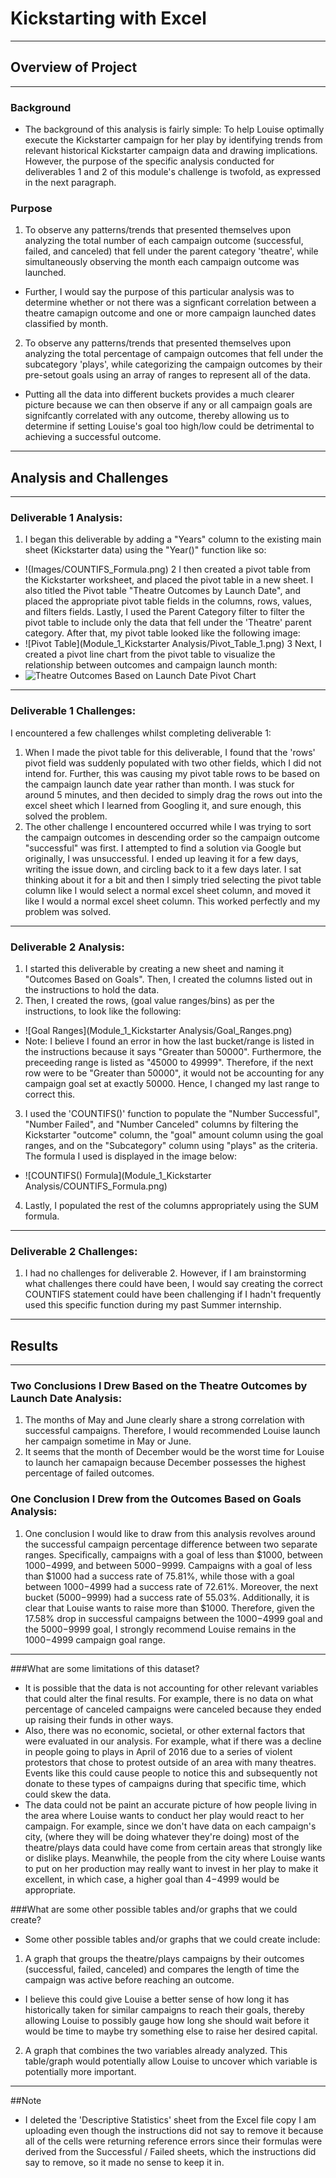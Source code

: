 # Kickstarting with Excel
---

## Overview of Project
---
### Background
* The background of this analysis is fairly simple: To help Louise optimally execute the Kickstarter campaign for her play by identifying trends from relevant historical Kickstarter campaign data and drawing implications. However, the purpose of the specific analysis conducted for deliverables 1 and 2 of this module's challenge is twofold, as expressed in the next paragraph.
### Purpose
1. To observe any patterns/trends that presented themselves upon analyzing the total number of each campaign outcome (successful, failed, and canceled) that fell under the parent category 'theatre', while simultaneously observing the month each campaign outcome was launched.
  * Further, I would say the purpose of this particular analysis was to determine whether or not     there was a signficant correlation between a theatre camapign outcome and one or more campaign     launched dates classified by month.
2. To observe any patterns/trends that presented themselves upon analyzing the total percentage of campaign outcomes that fell under the subcategory 'plays', while categorizing the campaign outcomes by their pre-setout goals using an array of ranges to represent all of the data.
  * Putting all the data into different buckets provides a much clearer picture because we can       then observe if any or all campaign goals are signifcantly correlated with any outcome, thereby   allowing us to determine if setting Louise's goal too high/low could be detrimental to achieving   a successful outcome.
---

## Analysis and Challenges
---
### Deliverable 1 Analysis:
1. I began this deliverable by adding a "Years" column to the existing main sheet (Kickstarter data) using the "Year()" function like so:
  * !(Images/COUNTIFS_Formula.png)
2 I then created a pivot table from the Kickstarter worksheet, and placed the pivot table in a new sheet. I also titled the Pivot table "Theatre Outcomes by Launch Date", and placed the appropriate pivot table fields in the columns, rows, values, and filters fields. Lastly, I used the Parent Category filter to filter the pivot table to include only the data that fell under the 'Theatre' parent category. After that, my pivot table looked like the following image:
  * ![Pivot Table](Module_1_Kickstarter Analysis/Pivot_Table_1.png)
3 Next, I created a pivot line chart from the pivot table to visualize the relationship between outcomes and campaign launch month:
  * ![Theatre Outcomes Based on Launch Date Pivot Chart](Resources/Theatre_Outcomes_vs_Launch.png)
---
### Deliverable 1 Challenges:
I encountered a few challenges whilst completing deliverable 1:
1. When I made the pivot table for this deliverable, I found that the 'rows' pivot field was suddenly populated with two other fields, which I did not intend for. Further, this was causing my pivot table rows to be based on the campaign launch date year rather than month. I was stuck for around 5 minutes, and then decided to simply drag the rows out into the excel sheet which I learned from Googling it, and sure enough, this solved the problem.
2. The other challenge I encountered occurred while I was trying to sort the campaign outcomes in descending order so the campaign outcome "successful" was first. I attempted to find a solution via Google but originally, I was unsuccessful. I ended up leaving it for a few days, writing the issue down, and circling back to it a few days later. I sat thinking about it for a bit and then I simply tried selecting the pivot table column like I would select a normal excel sheet column, and moved it like I would a normal excel sheet column. This worked perfectly and my problem was solved.
---
### Deliverable 2 Analysis:
1. I started this deliverable by creating a new sheet and naming it "Outcomes Based on Goals". Then, I created the columns listed out in the instructions to hold the data.
2. Then, I created the rows, (goal value ranges/bins) as per the instructions, to look like the following:
  * ![Goal Ranges](Module_1_Kickstarter Analysis/Goal_Ranges.png)
  * Note: I believe I found an error in how the last bucket/range is listed in the instructions because it says "Greater than 50000". Furthermore, the preceeding range is listed as "45000 to 49999". Therefore, if the next row were to be "Greater than 50000", it would not be accounting for any campaign goal set at exactly 50000. Hence, I changed my last range to correct this.
3. I used the 'COUNTIFS()' function to populate the "Number Successful", "Number Failed", and "Number Canceled" columns by filtering the Kickstarter "outcome" column, the "goal" amount column using the goal ranges, and on the "Subcategory" column using "plays" as the criteria. The formula I used is displayed in the image below:
  * ![COUNTIFS() Formula](Module_1_Kickstarter Analysis/COUNTIFS_Formula.png)
4. Lastly, I populated the rest of the columns appropriately using the SUM formula.
---
### Deliverable 2 Challenges:
1. I had no challenges for deliverable 2. However, if I am brainstorming what challenges there could have been, I would say creating the correct COUNTIFS statement could have been challenging if I hadn't frequently used this specific function during my past Summer internship.
---
## Results
---

### Two Conclusions I Drew Based on the Theatre Outcomes by Launch Date Analysis:
1. The months of May and June clearly share a strong correlation with successful campaigns. Therefore, I would recommended Louise launch her campaign sometime in May or June.
2. It seems that the month of December would be the worst time for Louise to launch her camapaign because December possesses the highest percentage of failed outcomes.

### One Conclusion I Drew from the Outcomes Based on Goals Analysis:
1. One conclusion I would like to draw from this analysis revolves around the successful campaign percentage difference between two separate ranges. Specifically, campaigns with a goal of less than $1000, between $1000-$4999, and between $5000-$9999. Campaigns with a goal of less than $1000 had a success rate of 75.81%, while those with a goal between $1000-$4999 had a success rate of 72.61%. Moreover, the next bucket ($5000-$9999) had a success rate of 55.03%. Additionally, it is clear that Louise wants to raise more than $1000. Therefore, given the 17.58% drop in successful campaigns between the $1000-$4999 goal and the $5000-$9999 goal, I strongly recommend Louise remains in the $1000-$4999 campaign goal range.
---

###What are some limitations of this dataset?
* It is possible that the data is not accounting for other relevant variables that could alter the final results. For example, there is no data on what percentage of canceled campaigns were canceled because they ended up raising their funds in other ways.
* Also, there was no economic, societal, or other external factors that were evaluated in our analysis. For example, what if there was a decline in people going to plays in April of 2016 due to a series of violent protestors that chose to protest outside of an area with many theatres. Events like this could cause people to notice this and subsequently not donate to these types of campaigns during that specific time, which could skew the data.
* The data could not be paint an accurate picture of how people living in the area where Louise wants to conduct her play would react to her campaign. For example, since we don't have data on each campaign's city, (where they will be doing whatever they're doing) most of the theatre/plays data could have come from certain areas that strongly like or dislike plays. Meanwhile, the people from the city where Louise wants to put on her production may really want to invest in her play to make it excellent, in which case, a higher goal than $4-$4999 would be appropriate.


###What are some other possible tables and/or graphs that we could create?
* Some other possible tables and/or graphs that we could create include: 
1. A graph that groups the theatre/plays campaigns by their outcomes (successful, failed, canceled) and compares the length of time the campaign was active before reaching an outcome. 
  * I believe this could give Louise a better sense of how long it has historically taken for similar campaigns to reach their goals, thereby allowing Louise to possibly gauge how long she should wait before it would be time to maybe try something else to raise her desired capital.
2. A graph that combines the two variables already analyzed. This table/graph would potentially allow Louise to uncover which variable is potentially more important.
---
##Note
* I deleted the 'Descriptive Statistics' sheet from the Excel file copy I am uploading even though the instructions did not say to remove it because all of the cells were returning reference errors since their formulas were derived from the Successful / Failed sheets, which the instructions did say to remove, so it made no sense to keep it in.
